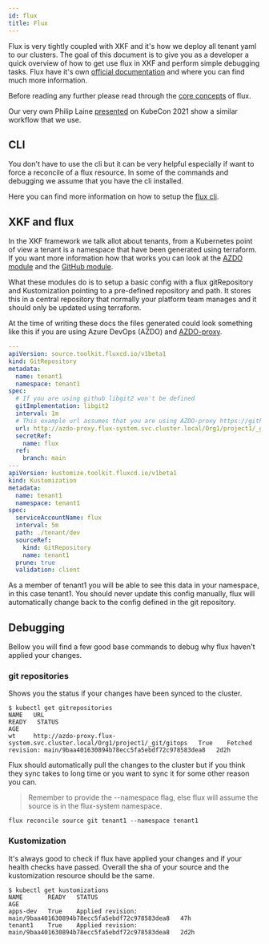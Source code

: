```yaml
---
id: flux
title: Flux
---
```


Flux is very tightly coupled with XKF and it's how we deploy all tenant yaml to our clusters.
The goal of this document is to give you as a developer a quick overview of
how to get use flux in XKF and perform simple debugging tasks.
Flux have it's own [official documentation](https://fluxcd.io/) and where you can find much more information.

Before reading any further please read through the [core concepts](https://fluxcd.io/docs/concepts/) of flux.

Our very own Philip Laine [presented](https://www.youtube.com/watch?v=F7B_TBcIyl8) on KubeCon 2021 show a similar workflow that we use.

## CLI

You don't have to use the cli but it can be very helpful especially if want to force a reconcile of a flux resource.
In some of the commands and debugging we assume that you have the cli installed.

Here you can find more information on how to setup the [flux cli](https://fluxcd.io/docs/installation/).

## XKF and flux

In the XKF framework we talk allot about tenants, from a Kubernetes point of view a tenant is a namespace that have been generated using terraform.
If you want more information how that works you can look at the [AZDO module](https://github.com/XenitAB/terraform-modules/tree/main/modules/kubernetes/fluxcd-v2-azdo)
and the [GitHub module](https://github.com/XenitAB/terraform-modules/tree/main/modules/kubernetes/fluxcd-v2-github).

What these modules do is to setup a basic config with a flux gitRepository and Kustomization pointing to a pre-defined repository and path.
It stores this in a central repository that normally your platform team manages and it should only be updated using terraform.

At the time of writing these docs the files generated could look something like this if you are using Azure DevOps (AZDO) and [AZDO-proxy](https://github.com/XenitAB/azdo-proxy).

```yaml
---
apiVersion: source.toolkit.fluxcd.io/v1beta1
kind: GitRepository
metadata:
  name: tenant1
  namespace: tenant1
spec:
  # If you are using github libgit2 won't be defined
  gitImplementation: libgit2
  interval: 1m
  # This example url assumes that you are using AZDO-proxy https://github.com/XenitAB/azdo-proxy
  url: http://azdo-proxy.flux-system.svc.cluster.local/Org1/project1/_git/gitops
  secretRef:
    name: flux
  ref:
    branch: main
---
apiVersion: kustomize.toolkit.fluxcd.io/v1beta1
kind: Kustomization
metadata:
  name: tenant1
  namespace: tenant1
spec:
  serviceAccountName: flux
  interval: 5m
  path: ./tenant/dev
  sourceRef:
    kind: GitRepository
    name: tenant1
  prune: true
  validation: client
```

As a member of tenant1 you will be able to see this data in your namespace, in this case tenant1.
You should never update this config manually, flux will automatically change back to the config defined in the git repository.

## Debugging

Bellow you will find a few good base commands to debug why flux haven't applied your changes.

### git repositories

Shows you the status if your changes have been synced to the cluster.

```shell
$ kubectl get gitrepositories
NAME   URL                                                                         READY   STATUS                                                            AGE
wt     http://azdo-proxy.flux-system.svc.cluster.local/Org1/project1/_git/gitops   True    Fetched revision: main/9baa401630894b78ecc5fa5ebdf72c978583dea8   2d2h
```

Flux should automatically pull the changes to the cluster but if you think they sync takes
to long time or you want to sync it for some other reason you can.

> Remember to provide the --namespace flag, else flux will assume the source is in the flux-system namespace.

```shell
flux reconcile source git tenant1 --namespace tenant1
```

### Kustomization

It's always good to check if flux have applied your changes and if your health checks have passed.
Overall the sha of your source and the kustomization resource should be the same.

```shell
$ kubectl get kustomizations
NAME       READY   STATUS                                                            AGE
apps-dev   True    Applied revision: main/9baa401630894b78ecc5fa5ebdf72c978583dea8   47h
tenant1    True    Applied revision: main/9baa401630894b78ecc5fa5ebdf72c978583dea8   2d2h
```
